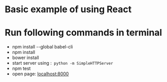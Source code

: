 # Basic example of using React 

# Run following commands in terminal

  - npm install --global babel-cli
  - npm install
  - bower install
  - start server using :```  python -m SimpleHTTPServer ``` 
  - npm test
  - open page: [localhost:8000]



  [localhost:8000]: <http://localhost:8000>
  
